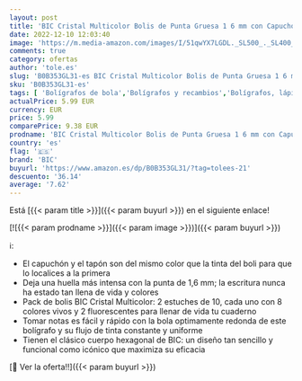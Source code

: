 ```yaml
---
layout: post
title: 'BIC Cristal Multicolor Bolis de Punta Gruesa 1 6 mm con Capuchón Extraíble  Colores vivos Surtidos y Neón  2 Packs de 10'
date: 2022-12-10 12:03:40
image: 'https://m.media-amazon.com/images/I/51qwYX7LGDL._SL500_._SL400_.jpg'
comments: true
category: ofertas
author: 'tole.es'
slug: 'B0B353GL31-es BIC Cristal Multicolor Bolis de Punta Gruesa 1 6 mm con...'
sku: 'B0B353GL31-es'
tags: [ 'Bolígrafos de bola','Bolígrafos y recambios','Bolígrafos, lápices y útiles de escritura','Oficina y papelería','bic','cristal','🇪🇸', ]
actualPrice: 5.99 EUR
currency: EUR
price: 5.99
comparePrice: 9.38 EUR
prodname: 'BIC Cristal Multicolor Bolis de Punta Gruesa 1 6 mm con Capuchón Extraíble  Colores vivos Surtidos y Neón  2 Packs de 10'
country: 'es'
flag: '🇪🇸'
brand: 'BIC'
buyurl: 'https://www.amazon.es/dp/B0B353GL31/?tag=tolees-21'
descuento: '36.14'
average: '7.62'
---
```


Está [{{< param title >}}]({{< param buyurl >}}) en el siguiente enlace!

[![{{< param prodname >}}]({{< param image >}})]({{< param buyurl >}})

ℹ️:

- El capuchón y el tapón son del mismo color que la tinta del boli para que lo localices a la primera
- Deja una huella más intensa con la punta de 1,6 mm; la escritura nunca ha estado tan llena de vida y colores
- Pack de bolis BIC Cristal Multicolor: 2 estuches de 10, cada uno con 8 colores vivos y 2 fluorescentes para llenar de vida tu cuaderno
- Tomar notas es fácil y rápido con la bola optimamente redonda de este bolígrafo y su flujo de tinta constante y uniforme
- Tienen el clásico cuerpo hexagonal de BIC: un diseño tan sencillo y funcional como icónico que maximiza su eficacia

[🛒 Ver la oferta!!]({{< param buyurl >}})
